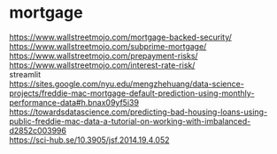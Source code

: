 # mortgage
https://www.wallstreetmojo.com/mortgage-backed-security/ <br />
https://www.wallstreetmojo.com/subprime-mortgage/ <br />
https://www.wallstreetmojo.com/prepayment-risks/ <br />
https://www.wallstreetmojo.com/interest-rate-risk/ <br />
streamlit <br />
https://sites.google.com/nyu.edu/mengzhehuang/data-science-projects/freddie-mac-mortgage-default-prediction-using-monthly-performance-data#h.bnax09yf5i39 <br/>
https://towardsdatascience.com/predicting-bad-housing-loans-using-public-freddie-mac-data-a-tutorial-on-working-with-imbalanced-d2852c003996 <br />
https://sci-hub.se/10.3905/jsf.2014.19.4.052 <br />
